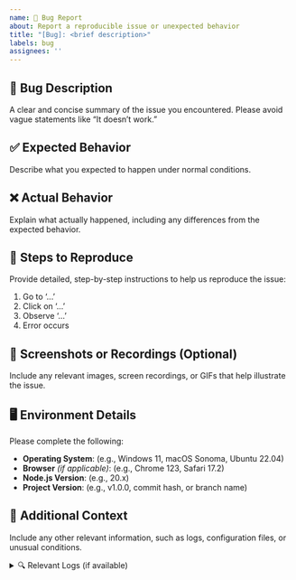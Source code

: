 ```yaml
---
name: 🐛 Bug Report
about: Report a reproducible issue or unexpected behavior
title: "[Bug]: <brief description>"
labels: bug
assignees: ''
---
```


## 🐞 Bug Description

A clear and concise summary of the issue you encountered. Please avoid vague statements like “It doesn’t work.”

## ✅ Expected Behavior

Describe what you expected to happen under normal conditions.

## ❌ Actual Behavior

Explain what actually happened, including any differences from the expected behavior.

## 🔁 Steps to Reproduce

Provide detailed, step-by-step instructions to help us reproduce the issue:

1. Go to ‘...’
2. Click on ‘...’
3. Observe ‘...’
4. Error occurs

## 📸 Screenshots or Recordings (Optional)

Include any relevant images, screen recordings, or GIFs that help illustrate the issue.

## 🖥 Environment Details

Please complete the following:

- **Operating System**: (e.g., Windows 11, macOS Sonoma, Ubuntu 22.04)
- **Browser** *(if applicable)*: (e.g., Chrome 123, Safari 17.2)
- **Node.js Version**: (e.g., 20.x)
- **Project Version**: (e.g., v1.0.0, commit hash, or branch name)

## 🧾 Additional Context

Include any other relevant information, such as logs, configuration files, or unusual conditions.

<details>
<summary>🔍 Relevant Logs (if available)</summary>

```log
Paste logs here, ideally formatted for readability
```
</details> 